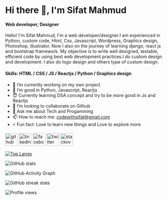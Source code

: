

# Hi there 👋, I'm Sifat Mahmud
#### Web developer, Designer


Hello! I'm Sifat Mahmud, I'm a web developer/designer.I am experienced in Python, custom code, Html, Css, Javascript, Wordpress, Graphics design, Photoshop, illustrator. Now I also on the journey of learning django, react js and bootstrap framework. My objective is to write well designed, testable, efficient code by using best web development practices.I do custom design and development. I also do logo design and others type of custom design.

#### Skills:  HTML / CSS / JS / Reactjs / Python / Graphics design

- 🔭 I’m currently working on my own project 
- 🌱 I’m good in Python, Javascript, Reactjs
- 😇 Currently learning DSA concept and try to be more good in Js and Reactjs
- 👯 I’m looking to collaborate on Github 
- 💬 Ask me about Tech and Progamming 
- 📫 How to reach me: codewithsifat@gmail.com 
- ⚡ Fun fact: Love to learn new things and Love to explore more 


[<img src='https://cdn.jsdelivr.net/npm/simple-icons@3.0.1/icons/github.svg' alt='github' height='40'>](https://github.com/sifatmahmud)  [<img src='https://cdn.jsdelivr.net/npm/simple-icons@3.0.1/icons/linkedin.svg' alt='linkedin' height='40'>](https://www.linkedin.com/in/sifat-mahmud-29351420a/)  [<img src='https://cdn.jsdelivr.net/npm/simple-icons@3.0.1/icons/facebook.svg' alt='facebook' height='40'>](https://www.facebook.com/md.sifat.902819)  [<img src='https://cdn.jsdelivr.net/npm/simple-icons@3.0.1/icons/twitter.svg' alt='twitter' height='40'>](https://twitter.com/SifatMa18960162)  [<img src='https://cdn.jsdelivr.net/npm/simple-icons@3.0.1/icons/stackoverflow.svg' alt='stackoverflow' height='40'>](https://stackoverflow.com/users/15576195)  

[![Top Langs](https://github-readme-stats.vercel.app/api/top-langs/?username=sifatmahmud)](https://github.com/anuraghazra/github-readme-stats)

![GitHub stats](https://github-readme-stats.vercel.app/api?username=sifatmahmud&show_icons=true)  

![GitHub Activity Graph](https://activity-graph.herokuapp.com/graph?username=sifatmahmud)    

![GitHub streak stats](https://github-readme-streak-stats.herokuapp.com/?user=sifatmahmud)  

![Profile views](https://gpvc.arturio.dev/sifatmahmud)  
